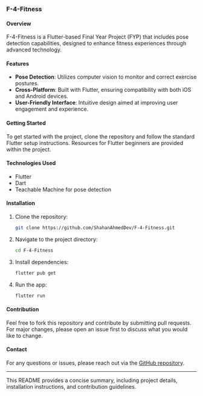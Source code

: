 ### F-4-Fitness

#### Overview
F-4-Fitness is a Flutter-based Final Year Project (FYP) that includes pose detection capabilities, designed to enhance fitness experiences through advanced technology.

#### Features
- **Pose Detection**: Utilizes computer vision to monitor and correct exercise postures.
- **Cross-Platform**: Built with Flutter, ensuring compatibility with both iOS and Android devices.
- **User-Friendly Interface**: Intuitive design aimed at improving user engagement and experience.

#### Getting Started
To get started with the project, clone the repository and follow the standard Flutter setup instructions. Resources for Flutter beginners are provided within the project.

#### Technologies Used
- Flutter
- Dart
- Teachable Machine for pose detection

#### Installation
1. Clone the repository:
   ```sh
   git clone https://github.com/ShahanAhmedDev/F-4-Fitness.git
   ```
2. Navigate to the project directory:
   ```sh
   cd F-4-Fitness
   ```
3. Install dependencies:
   ```sh
   flutter pub get
   ```
4. Run the app:
   ```sh
   flutter run
   ```

#### Contribution
Feel free to fork this repository and contribute by submitting pull requests. For major changes, please open an issue first to discuss what you would like to change.

#### Contact
For any questions or issues, please reach out via the [GitHub repository](https://github.com/ShahanAhmedDev/F-4-Fitness).

---

This README provides a concise summary, including project details, installation instructions, and contribution guidelines.

